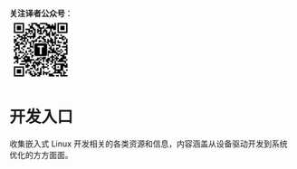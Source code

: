 **关注译者公众号**：
<br/>
<img src='../../pic/tinylab-wechat.jpg' width='110px'/>
<br/>

# 开发入口

收集嵌入式 Linux 开发相关的各类资源和信息，内容涵盖从设备驱动开发到系统优化的方方面面。
